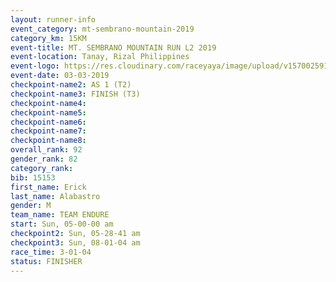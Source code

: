 ```yaml
---
layout: runner-info 
event_category: mt-sembrano-mountain-2019 
category_km: 15KM 
event-title: MT. SEMBRANO MOUNTAIN RUN L2 2019 
event-location: Tanay, Rizal Philippines 
event-logo: https://res.cloudinary.com/raceyaya/image/upload/v1570025913/logo/mt_sembrano_osaoze.jpg 
event-date: 03-03-2019 
checkpoint-name2: AS 1 (T2) 
checkpoint-name3: FINISH (T3) 
checkpoint-name4: 
checkpoint-name5: 
checkpoint-name6: 
checkpoint-name7: 
checkpoint-name8: 
overall_rank: 92
gender_rank: 82
category_rank: 
bib: 15153
first_name: Erick
last_name: Alabastro
gender: M
team_name: TEAM ENDURE
start: Sun, 05-00-00 am
checkpoint2: Sun, 05-28-41 am
checkpoint3: Sun, 08-01-04 am
race_time: 3-01-04
status: FINISHER
---
```

